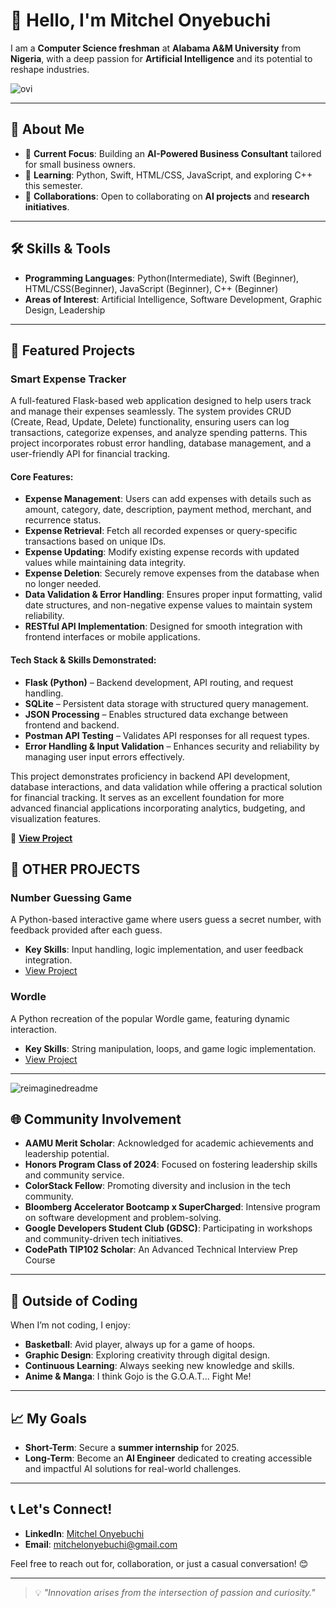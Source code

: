 # 👋 Hello, I'm Mitchel Onyebuchi  

I am a **Computer Science freshman** at **Alabama A&M University** from **Nigeria**, with a deep passion for **Artificial Intelligence** and its potential to reshape industries.  

<img src="https://github-readme-stats.vercel.app/api/top-langs?username=mitchelony&show_icons=true&locale=en&layout=compact&theme=chartreuse-dark" alt="ovi" />

---

## 🌟 About Me  
- 🔭 **Current Focus**: Building an **AI-Powered Business Consultant** tailored for small business owners.  
- 🌱 **Learning**: Python, Swift, HTML/CSS, JavaScript, and exploring C++ this semester.  
- 👯 **Collaborations**: Open to collaborating on **AI projects** and **research initiatives**.
- ---

## 🛠 Skills & Tools  
- **Programming Languages**: Python(Intermediate), Swift (Beginner), HTML/CSS(Beginner), JavaScript (Beginner), C++ (Beginner)  
- **Areas of Interest**: Artificial Intelligence, Software Development, Graphic Design, Leadership  

---

## 🎯 Featured Projects  

### **Smart Expense Tracker**  
A full-featured Flask-based web application designed to help users track and manage their expenses seamlessly. The system provides CRUD (Create, Read, Update, Delete) functionality, ensuring users can log transactions, categorize expenses, and analyze spending patterns. This project incorporates robust error handling, database management, and a user-friendly API for financial tracking.  

#### **Core Features:**  
- **Expense Management**: Users can add expenses with details such as amount, category, date, description, payment method, merchant, and recurrence status.  
- **Expense Retrieval**: Fetch all recorded expenses or query-specific transactions based on unique IDs.  
- **Expense Updating**: Modify existing expense records with updated values while maintaining data integrity.  
- **Expense Deletion**: Securely remove expenses from the database when no longer needed.  
- **Data Validation & Error Handling**: Ensures proper input formatting, valid date structures, and non-negative expense values to maintain system reliability.  
- **RESTful API Implementation**: Designed for smooth integration with frontend interfaces or mobile applications.  

#### **Tech Stack & Skills Demonstrated:**  
- **Flask (Python)** – Backend development, API routing, and request handling.  
- **SQLite** – Persistent data storage with structured query management.  
- **JSON Processing** – Enables structured data exchange between frontend and backend.  
- **Postman API Testing** – Validates API responses for all request types.  
- **Error Handling & Input Validation** – Enhances security and reliability by managing user input errors effectively.  

This project demonstrates proficiency in backend API development, database interactions, and data validation while offering a practical solution for financial tracking. It serves as an excellent foundation for more advanced financial applications incorporating analytics, budgeting, and visualization features.  

🚀 **[View Project](https://github.com/mitchelony/Smart-Expense-Tracker)**

## 🚀 OTHER PROJECTS
### **Number Guessing Game**  
A Python-based interactive game where users guess a secret number, with feedback provided after each guess.  
- **Key Skills**: Input handling, logic implementation, and user feedback integration.  
- [View Project](https://github.com/mitchelony/Python-Beginner-Projects/tree/main/Number%20Guessing%20Game)

### **Wordle**  
A Python recreation of the popular Wordle game, featuring dynamic interaction.  
- **Key Skills**: String manipulation, loops, and game logic implementation.  
- [View Project](https://github.com/mitchelony/Python-Beginner-Projects/tree/main/Wordle)

---

<img src="https://myreadme.vercel.app/api/embed/mitchelony?panels=userstatistics,toprepositories,toplanguages,commitgraph" alt="reimaginedreadme" />

## 🌐 Community Involvement  
- **AAMU Merit Scholar**: Acknowledged for academic achievements and leadership potential.  
- **Honors Program Class of 2024**: Focused on fostering leadership skills and community service.  
- **ColorStack Fellow**: Promoting diversity and inclusion in the tech community.  
- **Bloomberg Accelerator Bootcamp x SuperCharged**: Intensive program on software development and problem-solving.  
- **Google Developers Student Club (GDSC)**: Participating in workshops and community-driven tech initiatives.  
- **CodePath TIP102 Scholar**: An Advanced Technical Interview Prep Course
---

## 🏀 Outside of Coding  
When I’m not coding, I enjoy:  
- **Basketball**: Avid player, always up for a game of hoops.  
- **Graphic Design**: Exploring creativity through digital design.  
- **Continuous Learning**: Always seeking new knowledge and skills.
- **Anime & Manga**: I think Gojo is the G.O.A.T... Fight Me!

---

## 📈 My Goals  
- **Short-Term**: Secure a **summer internship** for 2025.  
- **Long-Term**: Become an **AI Engineer** dedicated to creating accessible and impactful AI solutions for real-world challenges.  

---

## 📞 Let's Connect!  
- **LinkedIn**: [Mitchel Onyebuchi](https://www.linkedin.com/in/mitchel-onyebuchi-cs)  
- **Email**: mitchelonyebuchi@gmail.com  

Feel free to reach out for, collaboration, or just a casual conversation! 😊  

---
> 💡 *"Innovation arises from the intersection of passion and curiosity."*  
